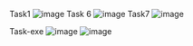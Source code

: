 Task1
![image](https://github.com/user-attachments/assets/5f162068-e3bd-4ed0-bab1-bbde7db63f95)
Task 6 
![image](https://github.com/user-attachments/assets/2437801f-e475-44e3-b6c8-58ec288dacb0)
Task7
![image](https://github.com/user-attachments/assets/863cb262-a77e-4112-a185-f37af8a0e942)

Task-exe
![image](https://github.com/user-attachments/assets/a8bd73e4-273a-4288-abb5-64558bc5e306)
![image](https://github.com/user-attachments/assets/80793f76-e746-4d97-a9ce-3a22ecd563f5)


